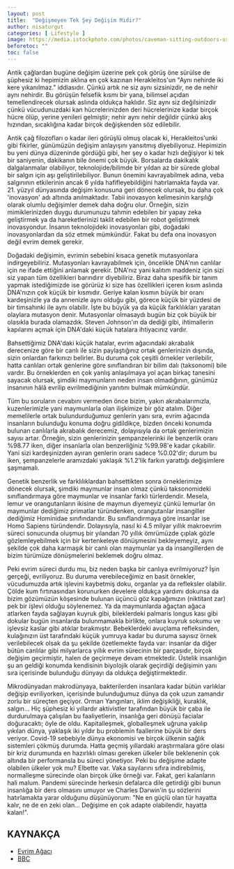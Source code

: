 ```yaml
---
layout: post
title:  "Değişmeyen Tek Şey Değişim Midir?"
author: nisaturgut
categories: [ Lifestyle ]
image: https://media.istockphoto.com/photos/caveman-sitting-outdoors-using-stone-tablet-with-touchscreen-picture-id504680989?k=6&m=504680989&s=612x612&w=0&h=IH6aTyN3uxxJcdsteD2ZOo6Den7Yl1iC-i3BTorgydI=
beforetoc: ""
toc: false
---
```

Antik çağlardan bugüne değişim üzerine pek çok görüş öne sürülse de şüphesiz ki hepimizin aklına en çok kazınan Herakleitos'un "Aynı nehirde iki kere yıkanılmaz." iddiasıdır. Çünkü artık ne siz aynı sizsinizdir, ne de nehir aynı nehirdir. Bu görüşün felsefik kısmı bir yana, bilimsel açıdan temellendirecek olursak aslında oldukça haklıdır. Siz aynı siz değilsinizdir çünkü vücudunuzdaki kan hücrelerinizden deri hücrelerinize kadar birçok hücre ölüp, yerine yenileri gelmiştir; nehir aynı nehir değildir çünkü akış hızından, sıcaklığına kadar birçok değişkenden söz edilebilir.

Antik çağ filozofları o kadar ileri görüşlü olmuş olacak ki, Herakleitos'unki gibi fikirler, günümüzün değişim anlayışını yansıtmış diyebiliyoruz. Hepimizin bu yeni dünya düzeninde gördüğü gibi, her şey o kadar hızlı değişiyor ki tek bir saniyenin, dakikanın bile 
önemi çok büyük. Borsalarda dakikalık dalgalanmalar olabiliyor, teknolojide/bilimde bir yıldan az bir sürede global bir salgın için aşı geliştirilebiliyor. Bunun önemini kavrayabilmek adına, veba salgınının etkilerinin ancak 6 yılda hafifleyebildiğini hatırlamakta fayda var. 21. yüzyıl dünyasında değişim konusuna geri dönecek olursak, bu daha çok 'inovasyon' adı altında anılmaktadır. Tabii inovasyon kelimesinin karşılığı olarak olumlu değişimler demek daha doğru olur. Örneğin, sizin mimiklerinizden duygu durumunuzu tahmin edebilen bir yapay zeka geliştirmek ya da hareketlerinizi taklit edebilen bir robot geliştirmek inovasyondur. İnsanın teknolojideki inovasyonları gibi, doğadaki inovasyonlardan da söz etmek mümkündür. Fakat bu defa ona inovasyon değil evrim demek gerekir.

Doğadaki değişimin, evrimin sebebini kısaca genetik mutasyonlara indirgeyebiliriz. Mutasyonları kavrayabilmek için, öncelikle 
DNA'nın canlılar için ne ifade ettiğini anlamak gerekir. DNA'nız yani kalıtım maddeniz için sizi siz yapan tüm özellikleri barındırır diyebiliriz. Biraz daha spesifik bir tanım yapmak istediğimizde ise görürüz ki size has özellikleri içeren kısım aslında DNA'nızın çok küçük bir kısmıdır. Geriye kalan kısmın büyük bir oranı kardeşinizle ya da annenizle aynı olduğu gibi, görece küçük bir yüzdesi de bir timsahınki ile aynı olabilir. İşte bu büyük ya da küçük farklılıkları yaratan olaylara mutasyon denir. Mutasyonlar olmasaydı bugün biz çok büyük bir olasıkla burada olamazdık. Steven Johnson'ın da dediği gibi, ihtimallerin kapılarını açmak için DNA'daki küçük hatalara ihtiyacınız vardır. 

Bahsettiğimiz DNA'daki küçük hatalar, evrim ağacındaki akrabalık derecenize göre bir canlı ile sizin paylaştığınız ortak genlerinizin dışında, sizin onlardan farkınızı belirler. Bu duruma çok çeşitli örnekler verilebilir, hatta canlıları ortak genlerine göre sınıflandıran bir bilim dalı 
(taksonomi) bile vardır. Bu örneklerden en çok yanlış anlaşılmaya yol açan birkaç tanesini sayacak olursak, şimdiki maymunların neden insan olmadığının, günümüz insanının hâlâ evrilip evrilmediğinin yanıtını bulmak mümkündür.

Tüm bu soruların cevabını vermeden önce bizim, yakın akrabalarımızla, kuzenlerimizle yani maymunlarla olan ilişkimize bir göz atalım. Diğer memelilerle ortak bulundurduğumuz genlerin yanı sıra, evrim ağacında insanların bulunduğu konuma doğru gidildikçe, bizden önceki konumda bulunan canlılarla akrabalık derecemiz, dolayısıyla da ortak genlerimizin sayısı artar. Örneğin, sizin genlerinizin şempanzelerinki ile benzerlik oranı %98.77 iken, diğer insanlarla olan benzerliğiniz %99.98'e kadar çıkabilir. Yani sizi kardeşinizden ayıran genlerin oranı sadece %0.02'dir; durum bu iken, şempanzelerle aramızdaki yaklaşık %1.2'lik farkın yarattığı değişimlere şaşmamalı. 

Genetik benzerlik ve farklılıklardan bahsettikten sonra örneklerimize dönecek olursak, şimdiki maymunlar insan olmaz çünkü taksonomideki sınıflandırmaya göre maymunlar ve insanlar farklı türlerdendir. Mesela, lemur ve orangutanların ikisine de maymun diyemeyiz çünkü lemurlar ön maymunlar dediğimiz primatlar türündenken, orangutanlar insangiller dediğimiz Hominidae sınıfındandır. Bu sınıflandırmaya göre insanlar ise Homo Sapiens türündendir. Dolayısıyla, nasıl ki 4.5 milyar yıllık makroevrim süreci sonucunda oluşmuş bir yılandan 70 yıllık ömrümüzde çıplak gözle gözlemleyebilmek için bir kertenkeleye dönüşmesini bekleyemeyiz, aynı şekilde çok daha karmaşık bir canlı olan maymunlar ya da insangillerden de bizim türümüze dönüşmelerini beklemek doğru olmaz. 

Peki evrim süreci durdu mu, biz neden başka bir canlıya evrilmiyoruz? İşin gerçeği, evriliyoruz. Bu duruma verebileceğimiz en basit örnekler, 
vücudumuzda artık işlevini kaybetmiş doku, organlar ya da refleksler olabilir. Çölde kum fırtınasından korunurken develere oldukça yardımı dokunsa da bizim gözümüzün köşesinde bulunan üçüncü göz kapağımızın (niktitant zar) pek bir işlevi olduğu söylenemez. Ya da maymunlarda ağaçtan ağaca atlarken fayda sağlayan kuyruk gibi, bileklerdeki palmaris longus kası gibi dokular bugün insanlarda bulunmamakla birlikte, onlara kuyruk sokumu ve işlevsiz kaslar gibi atıklar bırakmıştır. Bebeklerdeki avuçlama refleksinden, kulağınızın üst tarafındaki küçük yumruya kadar bu duruma sayısız örnek verilebilecek olsak da şu şekilde özetlemekte fayda var: insanlar da diğer bütün canlılar gibi milyarlarca yıllık evrim sürecinin bir parçasıdır, birçok değişim geçirmiştir, halen de geçirmeye devam etmektedir. Üstelik insanlığın şu an geldiği konumda kendisinin biyolojik olarak geçirdiği değişimin yanı sıra içerisinde bulunduğu dünyayı da oldukça değiştirmektedir.


Mikrodünyadan makrodünyaya, bakterilerden insanlara kadar bütün varlıklar değişip evriliyorken, içerisinde bulunduğumuz dünya da çok uzun zamandır zorlu bir süreçten geçiyor. Orman Yangınları, iklim değişikliği, kuraklık, salgın... Hiç şüphesiz ki yıllardır aktivistler tarafından büyük bir çaba ile durdurulmaya çalışılan bu faaliyetlerin, insanlığa geri dönüşü facialar doğuracaktı; öyle de oldu. Kapitalleşmek, globalleşmek uğruna yakılıp yıkılan dünya, yaklaşık iki yıldır bu problemin faallerine büyük bir ders veriyor. Covid-19 sebebiyle dünya ekonomisi ve birçok ülkenin sağlık sistemleri çökmüş durumda. Hatta geçmiş yıllardaki araştırmalara göre olası bir kriz durumunda en hazırlıklı olması gereken ülkeler bile beklenenin çok altında bir performansla bu süreci yönetiyor. Peki bu değişime adapte olabilen ülkeler yok mu? Elbette var. Vaka sayılarını sıfıra indirebilmiş, normalleşme sürecinde olan birçok ülke örneği var. Fakat, 
geri kalanların hali malum. Pandemi sürecinde herkesin defalarca dile getirdiği gibi bunun insanlığa bir ders olmasını umuyor ve Charles Darwin'in şu sözlerini hatırlamakta yarar olduğunu düşünüyorum: "Ne en güçlü olan tür hayatta kalır, ne de en zeki olan... Değişime en çok adapte olabilendir, hayatta kalan!".

## KAYNAKÇA
- [Evrim Ağacı](evrimagaci.org)
- [BBC](bbc.com)
